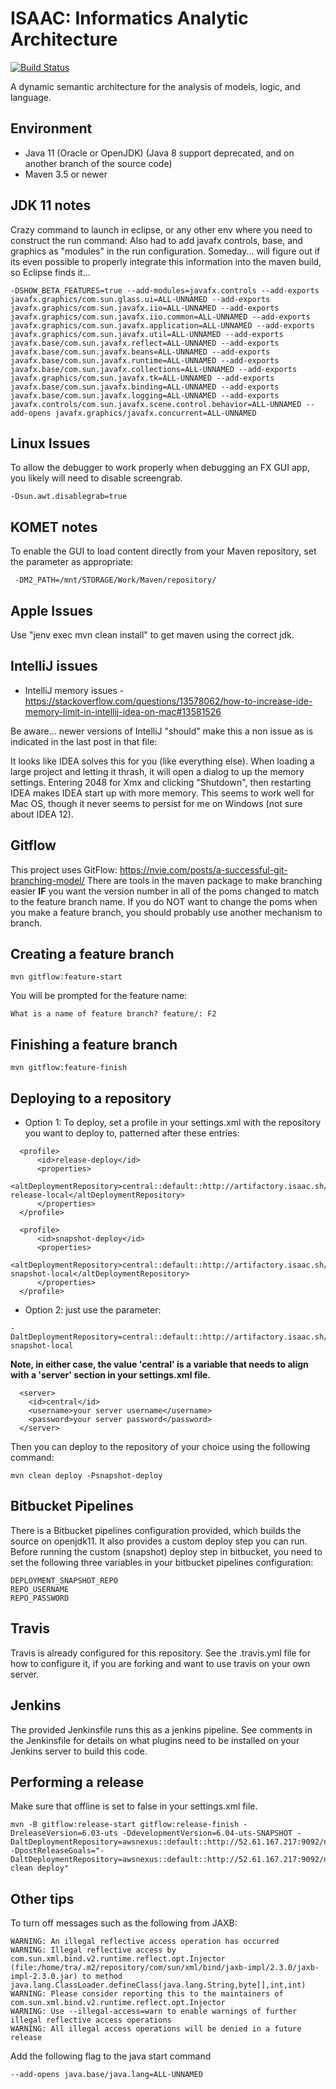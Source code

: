 ISAAC: Informatics Analytic Architecture
======================

[![Build Status](https://travis-ci.org/OSEHRA/ISAAC.svg?branch=develop)](https://travis-ci.org/OSEHRA/ISAAC)

A dynamic semantic architecture for the analysis of models, logic, and language.


## Environment

* Java 11 (Oracle or OpenJDK) (Java 8 support deprecated, and on another branch of the source code)
* Maven  3.5 or newer

## JDK 11 notes
Crazy command to launch in eclipse, or any other env where you need to construct the run command:
Also had to add javafx controls, base, and graphics as "modules" in the run configuration.
Someday... will figure out if its even possible to properly integrate this information into the maven build, so Eclipse finds it...

```
-DSHOW_BETA_FEATURES=true --add-modules=javafx.controls --add-exports javafx.graphics/com.sun.glass.ui=ALL-UNNAMED --add-exports javafx.graphics/com.sun.javafx.iio=ALL-UNNAMED --add-exports javafx.graphics/com.sun.javafx.iio.common=ALL-UNNAMED --add-exports javafx.graphics/com.sun.javafx.application=ALL-UNNAMED --add-exports javafx.graphics/com.sun.javafx.util=ALL-UNNAMED --add-exports javafx.base/com.sun.javafx.reflect=ALL-UNNAMED --add-exports javafx.base/com.sun.javafx.beans=ALL-UNNAMED --add-exports javafx.base/com.sun.javafx.runtime=ALL-UNNAMED --add-exports javafx.base/com.sun.javafx.collections=ALL-UNNAMED --add-exports javafx.graphics/com.sun.javafx.tk=ALL-UNNAMED --add-exports javafx.base/com.sun.javafx.binding=ALL-UNNAMED --add-exports javafx.base/com.sun.javafx.logging=ALL-UNNAMED --add-exports javafx.controls/com.sun.javafx.scene.control.behavior=ALL-UNNAMED --add-opens javafx.graphics/javafx.concurrent=ALL-UNNAMED
```

## Linux Issues
To allow the debugger to work properly when debugging an FX GUI app, you likely will need to disable screengrab.

```
-Dsun.awt.disablegrab=true
```

## KOMET notes
To enable the GUI to load content directly from your Maven repository, set the parameter as appropriate:

```
 -DM2_PATH=/mnt/STORAGE/Work/Maven/repository/
```


## Apple Issues

Use "jenv exec mvn clean install" to get maven using the correct jdk.

## IntelliJ issues

* IntelliJ memory issues - https://stackoverflow.com/questions/13578062/how-to-increase-ide-memory-limit-in-intellij-idea-on-mac#13581526

Be aware... newer versions of IntelliJ "should" make this a non issue as is indicated in the last post in that file:

It looks like IDEA solves this for you (like everything else). When loading a large project and letting it thrash, it will open a dialog to up the memory settings. Entering 2048 for Xmx and clicking "Shutdown", then restarting IDEA makes IDEA start up with more memory. This seems to work well for Mac OS, though it never seems to persist for me on Windows (not sure about IDEA 12).

## Gitflow
This project uses GitFlow: https://nvie.com/posts/a-successful-git-branching-model/
There are tools in the maven package to make branching easier **IF** you want the version number in all of the poms changed to match to the 
feature branch name.  If you do NOT want to change the poms when you make a feature branch, you should probably use another mechanism to branch.

## Creating a feature branch
```
mvn gitflow:feature-start
```
You will be prompted for the feature name:
```
What is a name of feature branch? feature/: F2
```
## Finishing a feature branch
```
mvn gitflow:feature-finish
```


## Deploying to a repository

* Option 1: To deploy, set a profile in your settings.xml with the repository you want to deploy to, patterned after these entries:

```
  <profile>
      <id>release-deploy</id>
      <properties>
        <altDeploymentRepository>central::default::http://artifactory.isaac.sh/artifactory/libs-release-local</altDeploymentRepository>
      </properties>
  </profile>

  <profile>
      <id>snapshot-deploy</id>
      <properties>
         <altDeploymentRepository>central::default::http://artifactory.isaac.sh/artifactory/libs-snapshot-local</altDeploymentRepository>
      </properties>
  </profile>

```

* Option 2: just use the parameter:

```
-DaltDeploymentRepository=central::default::http://artifactory.isaac.sh/artifactory/libs-snapshot-local

```

**Note, in either case, the value 'central' is a variable that needs to align with a 'server' section in your settings.xml file.**

```
  <server>
    <id>central</id>
    <username>your server username</username>
    <password>your server password</password>
  </server>
```

Then you can deploy to the repository of your choice using the following command:  

```
mvn clean deploy -Psnapshot-deploy
```

## Bitbucket Pipelines 
There is a Bitbucket pipelines configuration provided, which builds the source on openjdk11.  It also provides a custom deploy step you can run.
Before running the custom (snapshot) deploy step in bitbucket, you need to set the following three variables in your bitbucket pipelines configuration:
```
DEPLOYMENT_SNAPSHOT_REPO
REPO_USERNAME
REPO_PASSWORD
```

## Travis
Travis is already configured for this repository.  See the .travis.yml file for how to configure it, if you are forking and want to use travis on your own 
server.

## Jenkins
The provided Jenkinsfile runs this as a jenkins pipeline.  See comments in the Jenkinsfile for details on what plugins need to be installed on your Jenkins server
to build this code.

## Performing a release
Make sure that offline is set to false in your settings.xml file. 

```
mvn -B gitflow:release-start gitflow:release-finish -DreleaseVersion=6.03-uts -DdevelopmentVersion=6.04-uts-SNAPSHOT -DaltDeploymentRepository=awsnexus::default::http://52.61.167.217:9092/nexus/content/repositories/releases -DpostReleaseGoals="-DaltDeploymentRepository=awsnexus::default::http://52.61.167.217:9092/nexus/content/repositories/releases clean deploy"

```

## Other tips

To turn off messages such as the following from JAXB:

```
WARNING: An illegal reflective access operation has occurred
WARNING: Illegal reflective access by com.sun.xml.bind.v2.runtime.reflect.opt.Injector (file:/home/tra/.m2/repository/com/sun/xml/bind/jaxb-impl/2.3.0/jaxb-impl-2.3.0.jar) to method java.lang.ClassLoader.defineClass(java.lang.String,byte[],int,int)
WARNING: Please consider reporting this to the maintainers of com.sun.xml.bind.v2.runtime.reflect.opt.Injector
WARNING: Use --illegal-access=warn to enable warnings of further illegal reflective access operations
WARNING: All illegal access operations will be denied in a future release
```

Add the following flag to the java start  command

```
--add-opens java.base/java.lang=ALL-UNNAMED
```